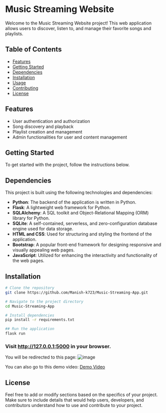 # Music Streaming Website

Welcome to the Music Streaming Website project! This web application allows users to discover, listen to, and manage their favorite songs and playlists.

## Table of Contents
- [Features](#features)
- [Getting Started](#getting-started)
- [Dependencies](#dependencies)
- [Installation](#installation)
- [Usage](#usage)
- [Contributing](#contributing)
- [License](#license)

## Features

- User authentication and authorization
- Song discovery and playback
- Playlist creation and management
- Admin functionalities for user and content management

## Getting Started

To get started with the project, follow the instructions below.

## Dependencies

This project is built using the following technologies and dependencies:

- **Python**: The backend of the application is written in Python.
- **Flask**: A lightweight web framework for Python.
- **SQLAlchemy**: A SQL toolkit and Object-Relational Mapping (ORM) library for Python.
- **SQLite**: A self-contained, serverless, and zero-configuration database engine used for data storage.
- **HTML and CSS**: Used for structuring and styling the frontend of the application.
- **Bootstrap**: A popular front-end framework for designing responsive and visually appealing web pages.
- **JavaScript**: Utilized for enhancing the interactivity and functionality of the web pages.

## Installation

```bash
# Clone the repository
git clone https://github.com/Manish-k723/Music-Streaming-App.git

# Navigate to the project directory
cd Music-Streaming-App

# Install dependencies
pip install -r requirements.txt

## Run the application
flask run
```

### Visit http://127.0.0.1:5000 in your browser.

You will be redirected to this page:
![image](https://github.com/Manish-k723/Music-Streaming-App/assets/109733755/13aa595f-e785-4447-aee9-45a847587e8e)

You can also go to this demo video: [Demo Video](https://drive.google.com/file/d/1Z3nZIRoC_2T2CPBpdPCfcCtdT5hLzgPs/view?usp=sharing)
## License

Feel free to add or modify sections based on the specifics of your project. Make sure to include details that would help users, developers, and contributors understand how to use and contribute to your project.

